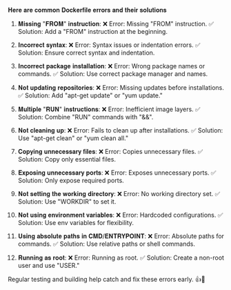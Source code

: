 𝐇𝐞𝐫𝐞 𝐚𝐫𝐞 𝐜𝐨𝐦𝐦𝐨𝐧 𝐃𝐨𝐜𝐤𝐞𝐫𝐟𝐢𝐥𝐞 𝐞𝐫𝐫𝐨𝐫𝐬 𝐚𝐧𝐝 𝐭𝐡𝐞𝐢𝐫 𝐬𝐨𝐥𝐮𝐭𝐢𝐨𝐧𝐬

1. 𝐌𝐢𝐬𝐬𝐢𝐧𝐠 "𝐅𝐑𝐎𝐌" 𝐢𝐧𝐬𝐭𝐫𝐮𝐜𝐭𝐢𝐨𝐧:
  ❌ Error: Missing "FROM" instruction.
  ✅ Solution: Add a "FROM" instruction at the beginning.

2. 𝐈𝐧𝐜𝐨𝐫𝐫𝐞𝐜𝐭 𝐬𝐲𝐧𝐭𝐚𝐱:
  ❌ Error: Syntax issues or indentation errors.
  ✅ Solution: Ensure correct syntax and indentation.

3. 𝐈𝐧𝐜𝐨𝐫𝐫𝐞𝐜𝐭 𝐩𝐚𝐜𝐤𝐚𝐠𝐞 𝐢𝐧𝐬𝐭𝐚𝐥𝐥𝐚𝐭𝐢𝐨𝐧:
  ❌ Error: Wrong package names or commands.
  ✅ Solution: Use correct package manager and names.

4. 𝐍𝐨𝐭 𝐮𝐩𝐝𝐚𝐭𝐢𝐧𝐠 𝐫𝐞𝐩𝐨𝐬𝐢𝐭𝐨𝐫𝐢𝐞𝐬:
  ❌ Error: Missing updates before installations.
  ✅ Solution: Add "apt-get update" or "yum update."

5. 𝐌𝐮𝐥𝐭𝐢𝐩𝐥𝐞 "𝐑𝐔𝐍" 𝐢𝐧𝐬𝐭𝐫𝐮𝐜𝐭𝐢𝐨𝐧𝐬:
  ❌ Error: Inefficient image layers.
  ✅ Solution: Combine "RUN" commands with "&&".

6. 𝐍𝐨𝐭 𝐜𝐥𝐞𝐚𝐧𝐢𝐧𝐠 𝐮𝐩:
  ❌ Error: Fails to clean up after installations.
  ✅ Solution: Use "apt-get clean" or "yum clean all."

7. 𝐂𝐨𝐩𝐲𝐢𝐧𝐠 𝐮𝐧𝐧𝐞𝐜𝐞𝐬𝐬𝐚𝐫𝐲 𝐟𝐢𝐥𝐞𝐬:
  ❌ Error: Copies unnecessary files.
  ✅ Solution: Copy only essential files.

8. 𝐄𝐱𝐩𝐨𝐬𝐢𝐧𝐠 𝐮𝐧𝐧𝐞𝐜𝐞𝐬𝐬𝐚𝐫𝐲 𝐩𝐨𝐫𝐭𝐬:
  ❌ Error: Exposes unnecessary ports.
  ✅ Solution: Only expose required ports.

9. 𝐍𝐨𝐭 𝐬𝐞𝐭𝐭𝐢𝐧𝐠 𝐭𝐡𝐞 𝐰𝐨𝐫𝐤𝐢𝐧𝐠 𝐝𝐢𝐫𝐞𝐜𝐭𝐨𝐫𝐲:
  ❌ Error: No working directory set.
  ✅ Solution: Use "WORKDIR" to set it.

10. 𝐍𝐨𝐭 𝐮𝐬𝐢𝐧𝐠 𝐞𝐧𝐯𝐢𝐫𝐨𝐧𝐦𝐞𝐧𝐭 𝐯𝐚𝐫𝐢𝐚𝐛𝐥𝐞𝐬:
  ❌ Error: Hardcoded configurations.
  ✅ Solution: Use env variables for flexibility.

11. 𝐔𝐬𝐢𝐧𝐠 𝐚𝐛𝐬𝐨𝐥𝐮𝐭𝐞 𝐩𝐚𝐭𝐡𝐬 𝐢𝐧 𝐂𝐌𝐃/𝐄𝐍𝐓𝐑𝐘𝐏𝐎𝐈𝐍𝐓:
  ❌ Error: Absolute paths for commands.
  ✅ Solution: Use relative paths or shell commands.

12. 𝐑𝐮𝐧𝐧𝐢𝐧𝐠 𝐚𝐬 𝐫𝐨𝐨𝐭:
  ❌ Error: Running as root.
  ✅ Solution: Create a non-root user and use "USER."

Regular testing and building help catch and fix these errors early. 👍🐳
